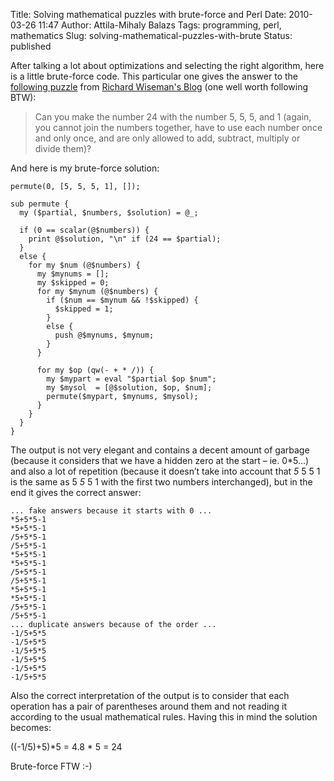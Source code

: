 Title: Solving mathematical puzzles with brute-force and Perl
Date: 2010-03-26 11:47
Author: Attila-Mihaly Balazs
Tags: programming, perl, mathematics
Slug: solving-mathematical-puzzles-with-brute
Status: published

After talking a lot about optimizations and selecting the right
algorithm, here is a little brute-force code. This particular one gives
the answer to the [following
puzzle](http://richardwiseman.wordpress.com/2010/02/26/its-the-friday-puzzle-48/)
from [Richard Wiseman's Blog](http://richardwiseman.wordpress.com/) (one
well worth following BTW):

> Can you make the number 24 with the number 5, 5, 5, and 1 (again, you
> cannot join the numbers together, have to use each number once and
> only once, and are only allowed to add, subtract, multiply or divide
> them)?

And here is my brute-force solution:

    permute(0, [5, 5, 5, 1], []);

    sub permute {
      my ($partial, $numbers, $solution) = @_;
      
      if (0 == scalar(@$numbers)) {
        print @$solution, "\n" if (24 == $partial);
      }
      else {
        for my $num (@$numbers) {
          my $mynums = [];
          my $skipped = 0;
          for my $mynum (@$numbers) {
            if ($num == $mynum && !$skipped) {
              $skipped = 1;
            }
            else {
              push @$mynums, $mynum;
            }
          }
          
          for my $op (qw(- + * /)) {
            my $mypart = eval "$partial $op $num";
            my $mysol  = [@$solution, $op, $num];
            permute($mypart, $mynums, $mysol);
          }
        }
      }  
    }

The output is not very elegant and contains a decent amount of garbage
(because it considers that we have a hidden zero at the start – ie.
0\*5...) and also a lot of repetition (because it doesn’t take into
account that *5* 5 5 1 is the same as 5 *5* 5 1 with the first two
numbers interchanged), but in the end it gives the correct answer:

    ... fake answers because it starts with 0 ...
    *5+5*5-1
    *5+5*5-1
    /5+5*5-1
    /5+5*5-1
    *5+5*5-1
    *5+5*5-1
    /5+5*5-1
    /5+5*5-1
    *5+5*5-1
    *5+5*5-1
    /5+5*5-1
    /5+5*5-1
    ... duplicate answers because of the order ...
    -1/5+5*5
    -1/5+5*5
    -1/5+5*5
    -1/5+5*5
    -1/5+5*5
    -1/5+5*5

Also the correct interpretation of the output is to consider that each
operation has a pair of parentheses around them and not reading it
according to the usual mathematical rules. Having this in mind the
solution becomes:

((-1/5)+5)\*5 = 4.8 \* 5 = 24

Brute-force FTW :-)
